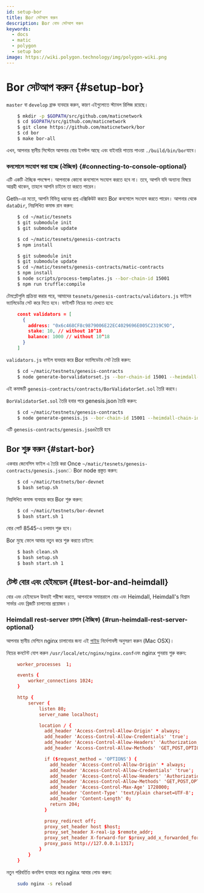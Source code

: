 ```yaml
---
id: setup-bor
title: Bor সেটআপ করুন
description: Bor নোড সেটআপ করুন
keywords:
  - docs
  - matic
  - polygon
  - setup bor
image: https://wiki.polygon.technology/img/polygon-wiki.png
---
```


# Bor সেটআপ করুন {#setup-bor}

`master` বা `develop` ব্রাঞ্চ ব্যবহার করুন, কারণ এইগুলোতে স্ট্যাবল রিলিজ রয়েছে।

```bash
    $ mkdir -p $GOPATH/src/github.com/maticnetwork
    $ cd $GOPATH/src/github.com/maticnetwork
    $ git clone https://github.com/maticnetwork/bor
    $ cd bor
    $ make bor-all
```

এখন, আপনার স্থানীয় সিস্টেমে আপনার বোর ইনস্টল আছে এবং বাইনারি পাতায় পাওয়া `./build/bin/bor`যাবে।

### কনসোলে সংযোগ করা হচ্ছে (ঐচ্ছিক) {#connecting-to-console-optional}

এটি একটি ঐচ্ছিক পদক্ষেপ। আপনাকে কোনো কনসোলে সংযোগ করতে হবে না। তবে, আপনি যদি অন্যান্য বিষয়ে আগ্রহী থাকেন, তাহলে আপনি চাইলে তা করতে পারেন।

Geth-এর মতো, আপনি বিভিন্ন ধরনের প্রশ্ন এক্সিকিউট করতে Bor কনসোলে সংযোগ করতে পারেন। আপনার থেকে `dataDir`, নিম্নলিখিত কমান্ড রান করুন:

```bash
    $ cd ~/matic/tesnets
    $ git submodule init
    $ git submodule update

    $ cd ~/matic/tesnets/genesis-contracts
    $ npm install

    $ git submodule init
    $ git submodule update
    $ cd ~/matic/tesnets/genesis-contracts/matic-contracts
    $ npm install
    $ node scripts/process-templates.js --bor-chain-id 15001
    $ npm run truffle:compile
```

টেমপ্লেটগুলি প্রক্রিয়া করার পরে, আমাদের `tesnets/genesis-contracts/validators.js` ফাইলে ভ্যালিডেটর সেট করে দিতে হবে। ফাইলটি নিচের মত দেখতে হবে:

```json
    const validators = [
      {
        address: "0x6c468CF8c9879006E22EC4029696E005C2319C9D",
        stake: 10, // without 10^18
        balance: 1000 // without 10^18
      }
    ]
```

`validators.js` ফাইল ব্যবহার করে Bor ভ্যালিডেটর সেট তৈরি করুন:

```bash
    $ cd ~/matic/testnets/genesis-contracts
    $ node generate-borvalidatorset.js --bor-chain-id 15001 --heimdall-chain-id heimdall-P5rXwg
```

এই কমান্ডটি `genesis-contracts/contracts/BorValidatorSet.sol` তৈরি করবে।

`BorValidatorSet.sol` তৈরি হবার পরে genesis.json তৈরি করুন:

```bash
    $ cd ~/matic/testnets/genesis-contracts
    $ node generate-genesis.js --bor-chain-id 15001 --heimdall-chain-id heimdall-P5rXwg
```

এটি `genesis-contracts/genesis.json`তৈরি হবে

## Bor শুরু করুন {#start-bor}

একবার জেনেসিস ফাইল এ তৈরি করা Once `~/matic/tesnets/genesis-contracts/genesis.json`ে Bor node প্রস্তুত করুন:

```bash
    $ cd ~/matic/testnets/bor-devnet
    $ bash setup.sh
```

নিম্নলিখিত কমান্ড ব্যবহার করে Bor শুরু করুন:

```bash
    $ cd ~/matic/testnets/bor-devnet
    $ bash start.sh 1
```

বোর পোর্ট 8545-এ চলমান শুরু হবে।

Bor মুছে ফেলে আবার নতুন করে শুরু করতে চাইলে:

```bash
    $ bash clean.sh
    $ bash setup.sh
    $ bash start.sh 1
```

## টেস্ট বোর এবং হেইমডেল {#test-bor-and-heimdall}

বোর এবং হেইমডেল উভয়ই পরীক্ষা করতে, আপনাকে সমান্তরালে বোর এবং Heimdall, Heimdall's বিশ্রাম সার্ভার এবং ব্রিজটি চালানোর প্রয়োজন ।

### Heimdall rest-server চালান (ঐচ্ছিক) {#run-heimdall-rest-server-optional}

আপনার স্থানীয় মেশিনে nginx চালানোর জন্য এই [গাইড](https://kirillplatonov.com/2017/11/12/simple_reverse_proxy_on_mac_with_nginx/) নির্দেশাবলী অনুসরণ করুন (Mac OSX)।

নিচের কনটেন্ট যোগ করুন `/usr/local/etc/nginx/nginx.conf`এবং nginx পুনরায় শুরু করুন:

```conf
    worker_processes  1;

    events {
        worker_connections 1024;
    }

    http {
        server {
            listen 80;
            server_name localhost;

            location / {
              add_header 'Access-Control-Allow-Origin' * always;
              add_header 'Access-Control-Allow-Credentials' 'true';
              add_header 'Access-Control-Allow-Headers' 'Authorization,Accept,Origin,DNT,X-CustomHeader,Keep-Alive,User-Agent,X-Requested-With,If-Modified-Since,Cache-Control,Content-Type,Content-Range,Range';
              add_header 'Access-Control-Allow-Methods' 'GET,POST,OPTIONS,PUT,DELETE,PATCH';

              if ($request_method = 'OPTIONS') {
                add_header 'Access-Control-Allow-Origin' * always;
                add_header 'Access-Control-Allow-Credentials' 'true';
                add_header 'Access-Control-Allow-Headers' 'Authorization,Accept,Origin,DNT,X-CustomHeader,Keep-Alive,User-Agent,X-Requested-With,If-Modified-Since,Cache-Control,Content-Type,Content-Range,Range';
                add_header 'Access-Control-Allow-Methods' 'GET,POST,OPTIONS,PUT,DELETE,PATCH';
                add_header 'Access-Control-Max-Age' 1728000;
                add_header 'Content-Type' 'text/plain charset=UTF-8';
                add_header 'Content-Length' 0;
                return 204;
              }

              proxy_redirect off;
              proxy_set_header host $host;
              proxy_set_header X-real-ip $remote_addr;
              proxy_set_header X-forward-for $proxy_add_x_forwarded_for;
              proxy_pass http://127.0.0.1:1317;
            }
        }
    }
```

নতুন পরিবর্তিত কনফিগ ব্যবহার করে nginx আবার লোড করুন:

```bash
    sudo nginx -s reload
```
